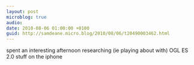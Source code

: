 ```yaml
---
layout: post
microblog: true
audio: 
date: 2010-08-06 01:00:00 +0100
guid: http://samdeane.micro.blog/2010/08/06/t20490003462.html
---
```

spent an interesting afternoon researching (ie playing about with) OGL ES 2.0 stuff on the iphone
